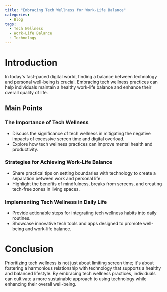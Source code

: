 ```yaml
---
title: "Embracing Tech Wellness for Work-Life Balance"
categories:
  - Blog
tags:
  - Tech Wellness
  - Work-Life Balance
  - Technology
---
```


# Introduction
In today's fast-paced digital world, finding a balance between technology and personal well-being is crucial. Embracing tech wellness practices can help individuals maintain a healthy work-life balance and enhance their overall quality of life.

## Main Points
### The Importance of Tech Wellness
- Discuss the significance of tech wellness in mitigating the negative impacts of excessive screen time and digital overload.
- Explore how tech wellness practices can improve mental health and productivity.

### Strategies for Achieving Work-Life Balance
- Share practical tips on setting boundaries with technology to create a separation between work and personal life.
- Highlight the benefits of mindfulness, breaks from screens, and creating tech-free zones in living spaces.

### Implementing Tech Wellness in Daily Life
- Provide actionable steps for integrating tech wellness habits into daily routines.
- Showcase innovative tech tools and apps designed to promote well-being and work-life balance.

# Conclusion
Prioritizing tech wellness is not just about limiting screen time; it's about fostering a harmonious relationship with technology that supports a healthy and balanced lifestyle. By embracing tech wellness practices, individuals can cultivate a more sustainable approach to using technology while enhancing their overall well-being.